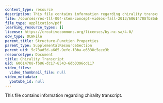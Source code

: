 ```yaml
---
content_type: resource
description: This file contains information regarding chirality transcript.
file: /courses/res-tll-004-stem-concept-videos-fall-2013/60614708fb86dc1785436db3396cd117_MITRES_TLL-004F13_Chirali.pdf
file_type: application/pdf
learning_resource_types: []
license: https://creativecommons.org/licenses/by-nc-sa/4.0/
ocw_type: OCWFile
parent_title: Structure-Function Properties
parent_type: SupplementalResourceSection
parent_uid: 5c73ad5d-a665-9efe-f8ba-e6338c5eee3b
resourcetype: Document
title: Chirality Transcript
uid: 60614708-fb86-dc17-8543-6db3396cd117
video_files:
  video_thumbnail_file: null
video_metadata:
  youtube_id: null
---
```

This file contains information regarding chirality transcript.